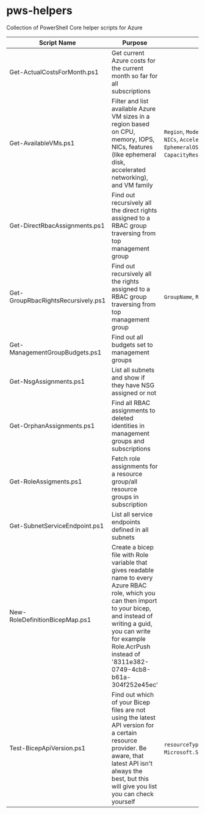 # pws-helpers
Collection of PowerShell Core helper scripts for Azure

| Script Name | Purpose | Parameters |
|-------------|---------|------------|
| Get-ActualCostsForMonth.ps1 | Get current Azure costs for the current month so far for all subscriptions |  |
| Get-AvailableVMs.ps1 | Filter and list available Azure VM sizes in a region based on CPU, memory, IOPS, NICs, features (like ephemeral disk, accelerated networking), and VM family | `Region`, `Mode`, `Cores`, `Memory`, `IOPS`, `NICs`, `AcceleratedNetworking`, `EphemeralOSDisk`, `CapacityReservation`, `Family` |
| Get-DirectRbacAssignments.ps1 | Find out recursively all the direct rights assigned to a RBAC group traversing from top management group |  |
| Get-GroupRbacRightsRecursively.ps1 | Find out recursively all the rights assigned to a RBAC group traversing from top management group | `GroupName`, `RootId` |
| Get-ManagementGroupBudgets.ps1 | Find out all budgets set to management groups |  |
| Get-NsgAssignments.ps1 | List all subnets and show if they have NSG assigned or not |  |
| Get-OrphanAssignments.ps1 | Find all RBAC assignments to deleted identities in management groups and subscriptions |  |
| Get-RoleAssigments.ps1 | Fetch role assignments for a resource group/all resource groups in subscription | |
| Get-SubnetServiceEndpoint.ps1 | List all service endpoints defined in all subnets |  |
| New-RoleDefinitionBicepMap.ps1 | Create a bicep file with Role variable that gives readable name to every Azure RBAC role, which you can then import to your bicep, and instead of writing a guid, you can write for example Role.AcrPush instead of '8311e382-0749-4cb8-b61a-304f252e45ec' |  |
| Test-BicepApiVersion.ps1 | Find out which of your Bicep files are not using the latest API version for a certain resource provider. Be aware, that latest API isn't always the best, but this will give you list you can check yourself | `resourceType` (Example: `Microsoft.Storage/storageAccounts`) |
